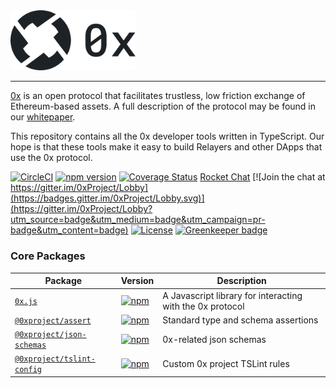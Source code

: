 <img src="https://github.com/0xProject/branding/blob/master/0x_Black_CMYK.png" width="200px" >

---

[0x][website-url] is an open protocol that facilitates trustless, low friction exchange of Ethereum-based assets. A full description of the protocol may be found in our [whitepaper][whitepaper-url].

This repository contains all the 0x developer tools written in TypeScript. Our hope is that these tools make it easy to build Relayers and other DApps that use the 0x protocol.

[website-url]: https://0xproject.com/
[whitepaper-url]: https://0xproject.com/pdfs/0x_white_paper.pdf

[![CircleCI](https://circleci.com/gh/0xProject/0x.js.svg?style=svg&circle-token=61bf7cd8c9b4e11b132089dfcffdd1be277d1e0c)](https://circleci.com/gh/0xProject/0x.js)
[![npm version](https://badge.fury.io/js/0x.js.svg)](https://badge.fury.io/js/0x.js)
[![Coverage Status](https://coveralls.io/repos/github/0xProject/0x.js/badge.svg?branch=master&t=fp0cXD)](https://coveralls.io/github/0xProject/0x.js?branch=master)
[Rocket Chat](https://chat.0xproject.com)
[![Join the chat at https://gitter.im/0xProject/Lobby](https://badges.gitter.im/0xProject/Lobby.svg)](https://gitter.im/0xProject/Lobby?utm_source=badge&utm_medium=badge&utm_campaign=pr-badge&utm_content=badge)
[![License](https://img.shields.io/badge/License-Apache%202.0-blue.svg)](https://opensource.org/licenses/Apache-2.0)
[![Greenkeeper badge](https://badges.greenkeeper.io/0xProject/0x.js.svg?token=7c22e5c72acf39d3ead8d29c5d9bb38f9096df3e643024dcedd53ab732847be1&ts=1496426342666)](https://greenkeeper.io/)

### Core Packages

| Package | Version | Description |
|--------|-------|------------|
| [`0x.js`](/packages/0x.js) | [![npm](https://img.shields.io/npm/v/0x.js.svg?maxAge=2592000)](https://www.npmjs.com/package/0x.js) | A Javascript library for interacting with the 0x protocol |
| [`@0xproject/assert`](/packages/assert) | [![npm](https://img.shields.io/npm/v/@0xproject/assert.svg?maxAge=2592000)](https://www.npmjs.com/package/@0xproject/assert) | Standard type and schema assertions |
| [`@0xproject/json-schemas`](/packages/json-schemas) | [![npm](https://img.shields.io/npm/v/@0xproject/json-schemas.svg?maxAge=2592000)](https://www.npmjs.com/package/@0xproject/json-schemas) | 0x-related json schemas |
| [`@0xproject/tslint-config`](/packages/tslint-config) | [![npm](https://img.shields.io/npm/v/@0xproject/tslint-config.svg?maxAge=2592000)](https://www.npmjs.com/package/@0xproject/tslint-config) | Custom 0x project TSLint rules |
